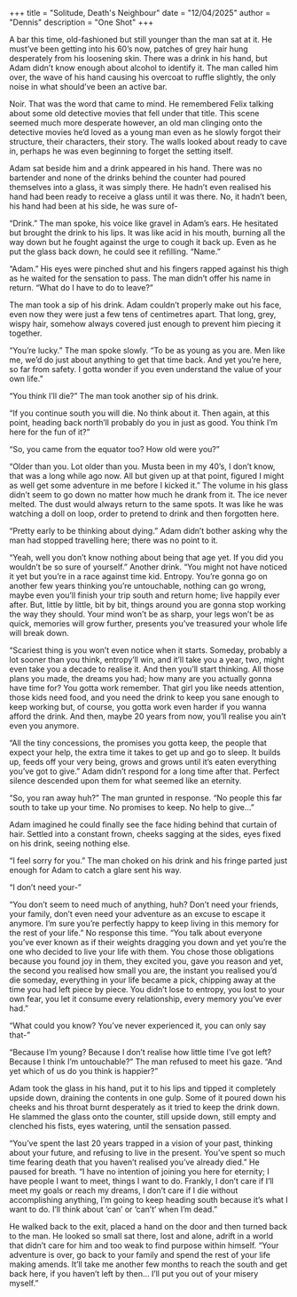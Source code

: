 +++
title = "Solitude, Death's Neighbour"
date = "12/04/2025"
author = "Dennis"
description = "One Shot"
+++

A bar this time, old-fashioned but still younger than the man sat at it. He must’ve been getting into his 60’s now, patches of grey hair hung desperately from his loosening skin. There was a drink in his hand, but Adam didn’t know enough about alcohol to identify it. The man called him over, the wave of his hand causing his overcoat to ruffle slightly, the only noise in what should’ve been an active bar. 

Noir. That was the word that came to mind. He remembered Felix talking about some old detective movies that fell under that title. This scene seemed much more desperate however, an old man clinging onto the detective movies he’d loved as a young man even as he slowly forgot their structure, their characters, their story. The walls looked about ready to cave in, perhaps he was even beginning to forget the setting itself.

Adam sat beside him and a drink appeared in his hand. There was no bartender and none of the drinks behind the counter had poured themselves into a glass, it was simply there. He hadn’t even realised his hand had been ready to receive a glass until it was there. No, it hadn’t been, his hand had been at his side, he was sure of-

“Drink.” The man spoke, his voice like gravel in Adam’s ears. He hesitated but brought the drink to his lips. It was like acid in his mouth, burning all the way down but he fought against the urge to cough it back up. Even as he put the glass back down, he could see it refilling. “Name.”

“Adam.” His eyes were pinched shut and his fingers rapped against his thigh as he waited for the sensation to pass. The man didn’t offer his name in return. “What do I have to do to leave?” 

The man took a sip of his drink. Adam couldn’t properly make out his face, even now they were just a few tens of centimetres apart. That long, grey, wispy hair, somehow always covered just enough to prevent him piecing it together.

“You’re lucky.” The man spoke slowly. “To be as young as you are. Men like me, we’d do just about anything to get that time back. And yet you’re here, so far from safety. I gotta wonder if you even understand the value of your own life.”

“You think I’ll die?” The man took another sip of his drink.

“If you continue south you will die. No think about it. Then again, at this point, heading back north’ll probably do you in just as good. You think I’m here for the fun of it?” 

“So, you came from the equator too? How old were you?”

“Older than you. Lot older than you. Musta been in my 40’s, I don’t know, that was a long while ago now. All but given up at that point, figured I might as well get some adventure in me before I kicked it.” The volume in his glass didn’t seem to go down no matter how much he drank from it. The ice never melted. The dust would always return to the same spots. It was like he was watching a doll on loop, order to pretend to drink and then forgotten here.

“Pretty early to be thinking about dying.” Adam didn’t bother asking why the man had stopped travelling here; there was no point to it.

“Yeah, well you don’t know nothing about being that age yet. If you did you wouldn’t be so sure of yourself.” Another drink. “You might not have noticed it yet but you’re in a race against time kid. Entropy. You’re gonna go on another few years thinking you’re untouchable, nothing can go wrong, maybe even you’ll finish your trip south and return home; live happily ever after. But, little by little, bit by bit, things around you are gonna stop working the way they should. Your mind won’t be as sharp, your legs won’t be as quick, memories will grow further, presents you’ve treasured your whole life will break down.

“Scariest thing is you won’t even notice when it starts. Someday, probably a lot sooner than you think, entropy’ll win, and it’ll take you a year, two, might even take you a decade to realise it. And then you’ll start thinking. All those plans you made, the dreams you had; how many are you actually gonna have time for? You gotta work remember. That girl you like needs attention, those kids need food, and you need the drink to keep you sane enough to keep working but, of course, you gotta work even harder if you wanna afford the drink. And then, maybe 20 years from now, you’ll realise you ain’t even you anymore.

“All the tiny concessions, the promises you gotta keep, the people that expect your help, the extra time it takes to get up and go to sleep. It builds up, feeds off your very being, grows and grows until it’s eaten everything you’ve got to give.” Adam didn’t respond for a long time after that. Perfect silence descended upon them for what seemed like an eternity.

“So, you ran away huh?” The man grunted in response. “No people this far south to take up your time. No promises to keep. No help to give…”

Adam imagined he could finally see the face hiding behind that curtain of hair. Settled into a constant frown, cheeks sagging at the sides, eyes fixed on his drink, seeing nothing else.

“I feel sorry for you.” The man choked on his drink and his fringe parted just enough for Adam to catch a glare sent his way.

“I don’t need your-”

“You don’t seem to need much of anything, huh? Don’t need your friends, your family, don’t even need your adventure as an excuse to escape it anymore. I’m sure you’re perfectly happy to keep living in this memory for the rest of your life.” No response this time. “You talk about everyone you’ve ever known as if their weights dragging you down and yet you’re the one who decided to live your life with them. You chose those obligations because you found joy in them, they excited you, gave you reason and yet, the second you realised how small you are, the instant you realised you’d die someday, everything in your life became a pick, chipping away at the time you had left piece by piece. You didn’t lose to entropy, you lost to your own fear, you let it consume every relationship, every memory you’ve ever had.”

“What could you know? You’ve never experienced it, you can only say that-”

“Because I’m young? Because I don’t realise how little time I’ve got left? Because I think I’m untouchable?” The man refused to meet his gaze. “And yet which of us do you think is happier?” 

Adam took the glass in his hand, put it to his lips and tipped it completely upside down, draining the contents in one gulp. Some of it poured down his cheeks and his throat burnt desperately as it tried to keep the drink down. He slammed the glass onto the counter, still upside down, still empty and clenched his fists, eyes watering, until the sensation passed.

“You’ve spent the last 20 years trapped in a vision of your past, thinking about your future, and refusing to live in the present. You’ve spent so much time fearing death that you haven’t realised you’ve already died.” He paused for breath. “I have no intention of joining you here for eternity; I have people I want to meet, things I want to do. Frankly, I don’t care if I’ll meet my goals or reach my dreams, I don’t care if I die without accomplishing anything, I’m going to keep heading south because it’s what I want to do. I’ll think about ‘can’ or ‘can’t’ when I’m dead.”

He walked back to the exit, placed a hand on the door and then turned back to the man. He looked so small sat there, lost and alone, adrift in a world that didn’t care for him and too weak to find purpose within himself. “Your adventure is over, go back to your family and spend the rest of your life making amends. It’ll take me another few months to reach the south and get back here, if you haven’t left by then… I’ll put you out of your misery myself.”